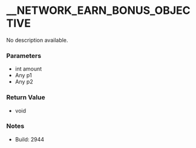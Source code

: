 # __NETWORK_EARN_BONUS_OBJECTIVE

No description available.

### Parameters
* int amount
* Any p1
* Any p2

### Return Value
* void

### Notes
* Build: 2944

